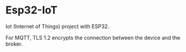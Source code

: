 # Esp32-IoT
Iot (Internet of Things) project with ESP32. 

For MQTT, TLS 1.2 encrypts the connection between the device and the broker.
